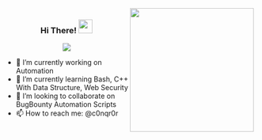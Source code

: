 
<img width="250" align="right" src="https://media.giphy.com/media/v1.Y2lkPTc5MGI3NjExN2ViZG96MGVneXFiM2I5MHE4Y3N3OHpqdGlqcTkwNHBibXQ0a3NqeiZlcD12MV9pbnRlcm5hbF9naWZfYnlfaWQmY3Q9Zw/Rpl1sod1vCXK0L2SUN/giphy.gif">

<h3 align="center">
  Hi There!
  <img src="https://media.giphy.com/media/hvRJCLFzcasrR4ia7z/giphy.gif" width="28">
</h3>

<!-- Typing SVG by DenverCoder1 - https://github.com/DenverCoder1/readme-typing-svg -->
<p align="center">
  <a href="https://github.com/DenverCoder1/readme-typing-svg"><img src="https://readme-typing-svg.herokuapp.com/?lines=Cyber%20security%20enthausiast;Always%20learning;%20Always%20hunting!!&font=Fira%20Code&center=true&width=440&height=45&color=f75c7e&vCenter=true&size=22"></a>
</p> 

- 🔭 I’m currently working on Automation
- 🌱 I’m currently learning Bash, C++ With Data Structure, Web Security 
- 👯 I’m looking to collaborate on BugBounty Automation Scripts 
- 📫 How to reach me: @c0nqr0r
